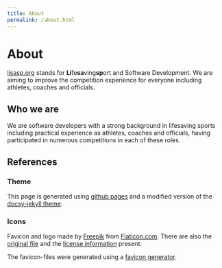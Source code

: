```yaml
---
title: About
permalink: /about.html
---
```


# About

[lisasp.org](https://www.lisasp.org) stands for **Li**fe**sa**ving**sp**ort and Software Development. We are aiming to improve the competition experience for everyone including athletes, coaches and officials.

## Who we are

We are software developers with a strong background in lifesaving sports including practical experience as athletes, coaches and officials, having participated in numerous competitions in each of these roles.

## References

### Theme

This page is generated using [github pages](https://pages.github.com/) and a modified version of the [docsy-jekyll theme](https://github.com/vsoch/docsy-jekyll).

### Icons

Favicon and logo made by [Freepik](https://www.flaticon.com/authors/freepik) from [Flaticon.com](https://www.flaticon.com/). There are also the [original file](/assets/favicons/favicon.svg) and the [license information](/assets/favicons/favicon-license.txt) present.

The favicon-files were generated using a [favicon generator](https://www.favicon-generator.org/).